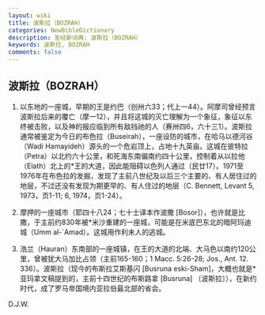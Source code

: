 ```yaml
---
layout: wiki
title: 波斯拉（BOZRAH）
categories: NewBibleDictionary
description: 圣经新词典: 波斯拉（BOZRAH）
keywords: 波斯拉, BOZRAH
comments: false
---
```


## 波斯拉（BOZRAH）

1. 以东地的一座城，早期的王是约巴（创卅六33；代上一44）。阿摩司曾经预言波斯拉后来的覆亡（摩一12），并且将这城的灭亡理解为一个象征，象征以东终被击败，以及神的报应临到所有敌挡祂的人（赛卅四6，六十三1）。波斯拉通常被鉴定为今日的布色拉（Buseirah），一座设防的城市，在哈马以德河谷（Wadi Hamayideh）源头的一个危岩顶上，占地十九英亩。这城在彼特拉（Petra）以北约六十公里，和死海东南偏南约四十公里，控制着从以拉他（Elath）北上的*王的大道，因此能阻碍以色列人通过（民廿17）。1971至1976年在布色拉的发掘，发现了主前八世纪及以后三个主要的、有人居住过的地层，不过还没有发现为期更早的、有人住过的地层（C. Bennett, Levant 5, 1973，页1-11; 6, 1974，页1-24）。

2. 摩押的一座城市（耶四十八24；七十士译本作波撒 [Bosor]），也许就是比撒，于主前约830年被*米沙重建的一座城，可能是在米底巴东北的暗阿玛迪城（Umm al-`Amad）。这城用作利未人的逃城。

3. 浩兰（Hauran）东南部的一座城镇，在王的大道的北端、大马色以南约120公里，曾被犹大马加比占领（主前165-160；1 Macc. 5:26-28; Jos., Ant. 12. 336）。波斯拉（现今的布斯拉艾斯基闪 [Busruna eski-Sham]，大概也就是*亚玛拿文稿提到的，主前十四世纪的布斯路拿 [Busruna] 〔波斯拉〕），在新约时代，成了罗马帝国境内亚拉伯最北部的省会。

D.J.W.






